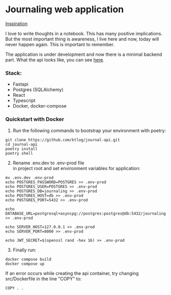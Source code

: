 # Journaling web application

[Inspiration](https://dayoneapp.com)

I love to write thoughts in a notebook. This has many positive implications. 
But the most important thing is awareness, I live here and now, today will never happen again. 
This is important to remember.

The application is under development and now there is a minimal backend part.
What the api looks like, you can see [here](http://www.sswaf.ru/docs).

### Stack:
- Fastapi
- Postgres (SQLAlchemy)
- React
- Typescript
- Docker, docker-compose

### Quickstart with Docker
1. Run the following commands to bootstrap your environment with poetry:
```
git clone https://github.com/ktlog/journal-api.git
cd journal-api
poetry install
poetry shell
```
2. Rename .env.dev to .env-prod file  
in project root and set environment variables for application:
```
mv .env.dev .env-prod
echo POSTGRES_PASSWORD=POSTGRES >> .env-prod
echo POSTGRES_USER=POSTGRES >> .env-prod
echo POSTGRES_DB=journaling >> .env-prod
echo POSTGRES_HOST=db >> .env-prod
echo POSTGRES_PORT=5432 >> .env-prod

echo DATABASE_URL=postgresql+asyncpg://postgres:postgres@db:5432/journaling  >> .env-prod

echo SERVER_HOST=127.0.0.1 >> .env-prod
echo SERVER_PORT=8000 >> .env-prod

echo JWT_SECRET=$(openssl rand -hex 16) >> .env-prod
```
3. Finally run:
```
docker compose build
docker compose up
```

If an error occurs while creating the api container, try changing
src/Dockerfile in the line "COPY" to:
```
COPY . .
```
